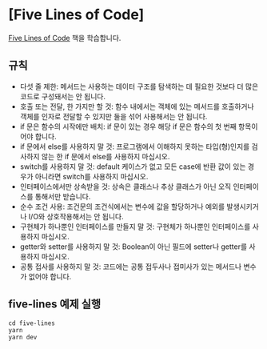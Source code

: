 # [Five Lines of Code]

[Five Lines of Code](https://www.aladin.co.kr/shop/wproduct.aspx?ItemId=308844121) 책을 학습합니다.

## 규칙

- 다섯 줄 제한: 메서드는 사용하는 데이터 구조를 탐색하는 데 필요한 것보다 더 많은 코드로 구성돼서는 안 됩니다.
- 호출 또는 전달, 한 가지만 할 것: 함수 내에서는 객체에 있는 메서드를 호출하거나 객체를 인자로 전달할 수 있지만 둘을 섞어 사용해서는 안 됩니다.
- if 문은 함수의 시작에만 배치: if 문이 있는 경우 해당 if 문은 함수의 첫 번째 항목이어야 합니다.
- if 문에서 else를 사용하지 말 것: 프로그램에서 이해하지 못하는 타입(형)인지를 검사하지 않는 한 if 문에서 else를 사용하지 마십시오.
- switch를 사용하지 말 것: default 케이스가 없고 모든 case에 반환 값이 있는 경우가 아니라면 switch를 사용하지 마십시오.
- 인터페이스에서만 상속받을 것: 상속은 클래스나 추상 클래스가 아닌 오직 인터페이스를 통해서만 받습니다.
- 순수 조건 사용: 조건문의 조건식에서는 변수에 값을 할당하거나 예외를 발생시키거나 I/O와 상호작용해서는 안 됩니다.
- 구현체가 하나뿐인 인터페이스를 만들지 말 것: 구현체가 하나뿐인 인터페이스를 사용하지 마십시오.
- getter와 setter를 사용하지 말 것: Boolean이 아닌 필드에 setter나 getter를 사용하지 마십시오.
- 공통 접사를 사용하지 말 것: 코드에는 공통 접두사나 접미사가 있는 메서드나 변수가 없어야 합니다.

## five-lines 예제 실행

```
cd five-lines
yarn
yarn dev
```
